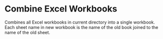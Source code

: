# Combine Excel Workbooks
Combines all Excel workbooks in current directory into a single workbook.
Each sheet name in new workbook is the name of the old book joined to the name of the old sheet.
